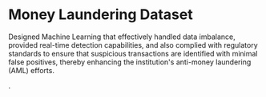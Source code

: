 # Money Laundering Dataset
Designed Machine Learning  that effectively handled data imbalance, provided real-time detection capabilities, and also complied with regulatory standards to ensure that suspicious transactions are identified with minimal false positives, thereby enhancing the institution's anti-money laundering (AML) efforts.

.
